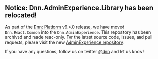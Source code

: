 
## Notice: Dnn.AdminExperience.Library has been relocated!
As part of the [Dnn: Platform](https://github.com/dnnsoftware/Dnn.Platform) v9.4.0 release, we have moved `Dnn.React.Common` into the `Dnn.AdminExperience`. This repository has been archived and made read-only. For the latest source code, issues, and pull requests, please visit the new [AdminExperience repository](https://github.com/dnnsoftware/Dnn.AdminExperience).

If you have any questions, follow us on twitter [@dnn](https://twitter.com/dnn) and let us know!
